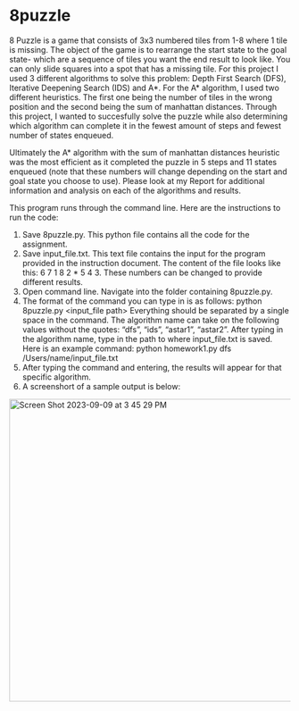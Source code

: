 # 8puzzle

8 Puzzle is a game that consists of 3x3 numbered tiles from 1-8 where 1 tile is missing. The object of the game is to rearrange the start state to the goal state- which are a 
sequence of tiles you want the end result to look like. You can only slide squares into a spot that has a missing tile. For this project I used 3 different algorithms to solve 
this problem: Depth First Search (DFS), Iterative Deepening Search (IDS) and A*. For the A* algorithm, I used two different heuristics. The first one being the number of tiles in 
the wrong position and the second being the sum of manhattan distances. Through this project, I wanted to succesfully solve the puzzle while also determining which algorithm
can complete it in the fewest amount of steps and fewest number of states enqueued. 

Ultimately the A* algorithm with the sum of manhattan distances heuristic was the most efficient as it completed the puzzle in 5 steps and 11 states enqueued (note that these numbers will 
change depending on the start and goal state you choose to use). Please look at my Report for additional information and analysis on each of the algorithms and results.

This program runs through the command line. Here are the instructions to run the code:

1. Save 8puzzle.py. This python file contains all the code for the assignment.
2. Save input_file.txt. This text file contains the input for the program provided in the
instruction document. The content of the file looks like this: 6 7 1 8 2 * 5 4 3. These
numbers can be changed to provide different results.
3. Open command line. Navigate into the folder containing 8puzzle.py.
4. The format of the command you can type in is as follows:
     python 8puzzle.py <algorithm name> <input_file path>
Everything should be separated by a single space in the command. The algorithm name can take
on the following values without the quotes: “dfs”, “ids”, “astar1”, “astar2”. After typing in
the algorithm name, type in the path to where input_file.txt is saved.
Here is an example command: python homework1.py dfs /Users/name/input_file.txt
6. After typing the command and entering, the results will appear for that specific algorithm.
7. A screenshort of a sample output is below:
<img width="542" alt="Screen Shot 2023-09-09 at 3 45 29 PM" src="https://github.com/keerthisri24/8puzzle/assets/64601701/f6463261-1da7-4ec1-9f9e-aeca85cc008b">

